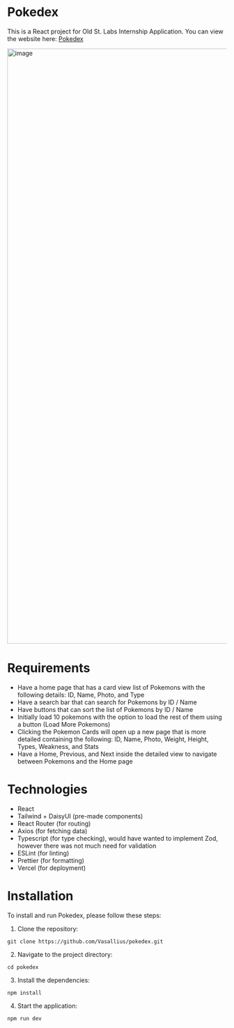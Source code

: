 # Pokedex

This is a React project for Old St. Labs Internship Application. You can view the website here: [Pokedex](https://pokedex-liard-two-30.vercel.app/)

<img width="1368" alt="image" src="https://github.com/Vasallius/pokedex/assets/64886200/1556e2d0-ef3c-4c04-9dca-81bb0f859cd8">

# Requirements

- Have a home page that has a card view list of Pokemons with the following details: ID, Name, Photo, and Type
- Have a search bar that can search for Pokemons by ID / Name
- Have buttons that can sort the list of Pokemons by ID / Name
- Initially load 10 pokemons with the option to load the rest of them using a button (Load More Pokemons)
- Clicking the Pokemon Cards will open up a new page that is more detailed containing the following: ID, Name, Photo, Weight, Height, Types, Weakness, and Stats
- Have a Home, Previous, and Next inside the detailed view to navigate between Pokemons and the Home page

# Technologies

- React
- Tailwind + DaisyUI (pre-made components)
- React Router (for routing)
- Axios (for fetching data)
- Typescript (for type checking), would have wanted to implement Zod, however there was not much need for validation
- ESLint (for linting)
- Prettier (for formatting)
- Vercel (for deployment)

# Installation

To install and run Pokedex, please follow these steps:

1. Clone the repository:

```
git clone https://github.com/Vasallius/pokedex.git
```

2. Navigate to the project directory:

```
cd pokedex
```

3. Install the dependencies:

```
npm install
```

4. Start the application:

```
npm run dev
```
